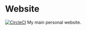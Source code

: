 # Website
[![CircleCI](https://circleci.com/gh/UserR00T/Website.svg?style=svg)](https://circleci.com/gh/UserR00T/Website) My main personal website.
